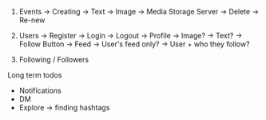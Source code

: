 1. Events
    -> Creating
        -> Text
        -> Image -> Media Storage Server
    -> Delete
    -> Re-new

2. Users
    -> Register
    -> Login
    -> Logout
    -> Profile
        -> Image?
        -> Text?
        -> Follow Button
    -> Feed
        -> User's feed only?
        -> User + who they follow?

3. Following / Followers


Long term todos
- Notifications
- DM
- Explore -> finding hashtags